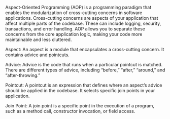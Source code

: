 Aspect-Oriented Programming (AOP) is a programming paradigm that enables the modularization of cross-cutting concerns in software applications. Cross-cutting concerns are aspects of your application that affect multiple parts of the codebase. These can include logging, security, transactions, and error handling. AOP allows you to separate these concerns from the core application logic, making your code more maintainable and less cluttered.

Aspect: An aspect is a module that encapsulates a cross-cutting concern. It contains advice and pointcuts.

Advice: Advice is the code that runs when a particular pointcut is matched. There are different types of advice, including “before,” “after,” “around,” and “after-throwing.”

Pointcut: A pointcut is an expression that defines where an aspect’s advice should be applied in the codebase. It selects specific join points in your application.

Join Point: A join point is a specific point in the execution of a program, such as a method call, constructor invocation, or field access.
